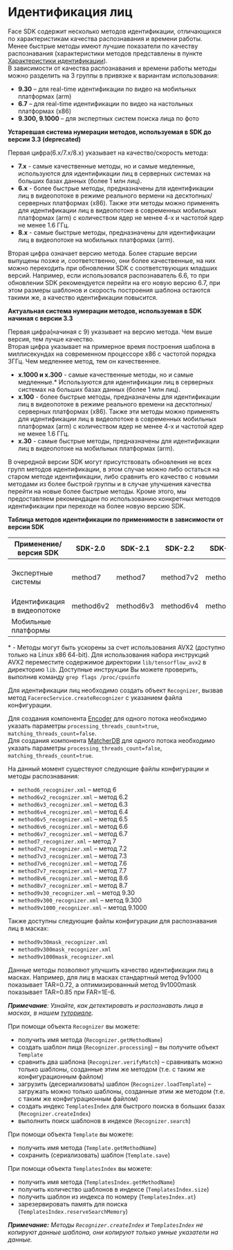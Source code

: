 # Идентификация лиц

Face SDK содержит несколько методов идентификации, отличающихся по характеристикам качества распознавания и времени работы.  
Менее быстрые методы имеют лучшие показатели по качеству распознавания (характеристики методов представлены в пункте [Характеристики идентификации](../performance_parameters.md#характеристики-идентификации)).   
В зависимости от качества распознавания и времени работы методы можно разделить на 3 группы в привязке к вариантам использования:

* **9.30** – для real-time идентификации по видео на мобильных платформах (arm)
* **6.7** – для real-time идентификации по видео на настольных платформах (x86)
* **9.300, 9.1000** – для экспертных систем поиска лица по фото

**Устаревшая система нумерации методов, используемая в SDK до версии 3.3 (deprecated)**  

Первая цифра(6.x/7.x/8.x) указывает на качество/скорость метода:  
* **7.x** - самые качественные методы, но и самые медленные, используются для идентификации лиц в серверных системах на больших базах данных (более 1 млн лиц).  
* **6.x** - более быстрые методы, предназначены для идентификации лиц в видеопотоке в режиме реального вермени на десктопных/серверных платформах (x86). Также эти методы можно применять для идентификации лиц в видеопотоке в современных мобильных платформах (arm) с количеством ядер не менее 4-х и частотой ядер не менее 1.6 ГГц.  
* **8.х** - самые быстрые методы, предназначены для идентификации лиц в видеопотоке на мобильных платформах (arm).  
  
Вторая цифра означает версию метода. Более старшие версии выпущены позже и, соответственно, они более качественные, на них можно переходить при обновлении SDK c соответствующих младших версий. Например, если использовался распознаватель 6.6, то при обновлении SDK рекомендуется перейти на его новую версию 6.7, при этом размеры шаблонов и скорость построения шаблона остаются такими же, а качество идентификации повысится.
  
**Актуальная система нумерации методов, используемая в SDK начиная с версии 3.3**  

Первая цифра(начиная с 9) указывает на версию метода. Чем выше версия, тем лучше качество.  
Вторая цифра указывает на примерное время построения шаблона в миллисекундах на современном процессоре x86 с частотой порядка 3ГГц. Чем медленнее метод, тем он качественнее.

*  **х.1000 и x.300** - самые качественные методы, но и самые медленные.* Используются для идентификации лиц в серверных системах на больших базах данных (более 1 млн лиц).  
*  **x.100** - более быстрые методы, предназначены для идентификации лиц в видеопотоке в режиме реального времени на десктопных/серверных платформах (x86). Также эти методы можно применять для идентификации лиц в видеопотоке в современных мобильных платформах (arm) с количеством ядер не менее 4-х и частотой ядер не менее 1.6 ГГц.  
*  **х.30** - самые быстрые методы, предназначены для идентификации лиц в видеопотоке на мобильных платформах (arm).  
  
В очередной версии SDK могут присутствовать обновления не всех групп методов идентификации, в этом случае можно либо остаться на старом методе идентификации, либо сравнить его качество с новыми методами из более быстрой группы и в случае улучшения качества перейти на новые более быстрые методы. Кроме этого, мы предоставляем рекомендации по использованию конкретных методов идентификации при переходе на более новую версию SDK.

**Таблица методов идентификации по применимости в зависимости от версии SDK**  

|  Применение/версия SDK     |    SDK-2.0   |   SDK-2.1   |   SDK-2.2   |   SDK-2.3   |   SDK-2.5  |   SDK-3.0   |   SDK-3.1   |   SDK-3.3        |  SDK-3.3        |
| -------------------------- | -------- | ------- | ------- | ------- | ------ | ------- | ------- | ------------ | ------------ |
| Экспертные системы         | method7      | method7     |   method7v2   |   method7v3   | method7v6    |  method7v6    |    method7v7  |method9v300<br>method9v1000|method9v300<br>method9v1000<br>method9v300mask<br>method9v1000mask|
| Идентификация в видеопотоке| method6v2      | method6v3     |   method6v4   |   method6v5   | method6v6    | method6v6     |    method6v7  | method6v7          | method6v7             |
| Мобильные платформы        |          |         |         |         |        | method8v6     |    method8v7  | method9v30         | method9v30<br>method9v30mask |

\* - Методы могут быть ускорены за счет использования AVX2 (доступно только на Linux x86 64-bit). Для использования набора инструкций AVX2 переместите содержимое директории `lib/tensorflow_avx2` в директорию `lib`. Доступные инструкции Вы можете проверить, выполнив команду `grep flags /proc/cpuinfo`

Для идентификации лиц необходимо создать объект `Recognizer`, вызвав метод `FacerecService.createRecognizer` с указанием файла конфигурации.  

Для создания компонента [Encoder](../components.md#encoder) для одного потока необходимо указать параметры `processing_threads_count=true`, `matching_threads_count=false`.  
Для создания компонента [MatcherDB](../components.md#matcherdb) для одного потока необходимо указать параметры `processing_threads_count=false`, `matching_threads_count=true`.  

На данный момент существуют следующие файлы конфигурации и методы распознавания:

* `method6_recognizer.xml` – метод 6
* `method6v2_recognizer.xml` – метод 6.2
* `method6v3_recognizer.xml` – метод 6.3
* `method6v4_recognizer.xml` – метод 6.4
* `method6v5_recognizer.xml` – метод 6.5
* `method6v6_recognizer.xml` – метод 6.6
* `method6v7_recognizer.xml` – метод 6.7
* `method7_recognizer.xml` – метод 7
* `method7v2_recognizer.xml` – метод 7.2
* `method7v3_recognizer.xml` – метод 7.3
* `method7v6_recognizer.xml` – метод 7.6
* `method7v7_recognizer.xml` – метод 7.7
* `method8v6_recognizer.xml` – метод 8.6
* `method8v7_recognizer.xml` – метод 8.7
* `method9v30_recognizer.xml` – метод 9.30
* `method9v300_recognizer.xml` – метод 9.300
* `method9v1000_recognizer.xml` – метод 9.1000

Также доступны следующие файлы конфигурации для распознавания лиц в масках: 

* `method9v30mask_recognizer.xml` 
* `method9v300mask_recognizer.xml`
* `method9v1000mask_recognizer.xml`

Данные методы позволяют улучшить качество идентификации лиц в масках.
Например, для лиц в масках стандартный метод 9v1000 показывает TAR=0.72, а оптимизированный метод 9v1000mask показывает TAR=0.85 при FAR=1E-6.

_**Примечание**: Узнайте, как детектировать и распознавать лица в масках, в нашем [туториале](../tutorials/detection_and_recognition_of_masked_faces.md)._

При помощи объекта `Recognizer` вы можете:

* получить имя метода (`Recognizer.getMethodName`)
* создать шаблон лица (`Recognizer.processing`) – вы получите объект `Template`
* сравнить два шаблона (`Recognizer.verifyMatch`) – сравнивать можно только шаблоны, созданные этим же методом (т.е. с таким же конфигурационным файлом)
* загрузить (десериализовать) шаблон (`Recognizer.loadTemplate`) – загружать можно только шаблоны, созданные этим же методом (т.е. с таким же конфигурационным файлом)
* создать индекс `TemplatesIndex` для быстрого поиска в больших базах (`Recognizer.createIndex`)
* выполнить поиск шаблонов в индексе (`Recognizer.search`)

При помощи объекта `Template` вы можете:

* получить имя метода (`Template.getMethodName`)
* сохранить (сериализовать) шаблон (`Template.save`)

При помощи объекта `TemplatesIndex` вы можете:

* получить имя метода (`TemplatesIndex.getMethodName`)
* получить количество шаблонов в индексе (`TemplatesIndex.size`)
* получить шаблон из индекса по номеру (`TemplatesIndex.at`)
* зарезервировать память для поиска (`TemplatesIndex.reserveSearchMemory`)

_**Примечание:** Методы `Recognizer.createIndex` и `TemplatesIndex` не копируют данные шаблона, они копируют только умные указатели на данные._
